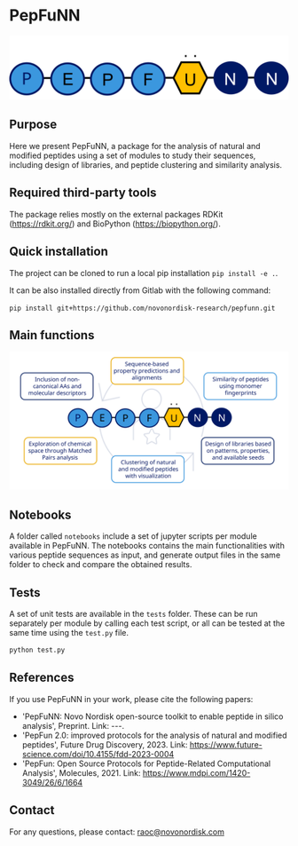 # PepFuNN

![Fig1](src/pepfunn/data/PepFuNN_logo.png)

## Purpose

Here we present PepFuNN, a package for the analysis of natural and modified peptides using a set of modules to study their sequences, including design of libraries, and peptide clustering and similarity analysis.

## Required third-party tools

The package relies mostly on the external packages RDKit (https://rdkit.org/) and BioPython (https://biopython.org/).

## Quick installation

The project can be cloned to run a local pip installation `pip install -e .`. 

It can be also installed directly from Gitlab with the following command:

`pip install git+https://github.com/novonordisk-research/pepfunn.git`

## Main functions

![Fig2](src/pepfunn/data/PepFuNN_functions.png)

## Notebooks

A folder called `notebooks` include a set of jupyter scripts per module available in PepFuNN. The notebooks contains the main functionalities with various peptide sequences as input, and generate output files in the same folder to check and compare the obtained results.

## Tests

A set of unit tests are available in the `tests` folder. These can be run separately per module by calling each test script, or all can be tested at the same time using the `test.py` file.

```Bash
python test.py
```

## References

If you use PepFuNN in your work, please cite the following papers:

* 'PepFuNN: Novo Nordisk open-source toolkit to enable peptide in silico analysis', Preprint. Link: ---.
* 'PepFun 2.0: improved protocols for the analysis of natural and modified peptides', Future Drug Discovery, 2023. Link: https://www.future-science.com/doi/10.4155/fdd-2023-0004
* 'PepFun: Open Source Protocols for Peptide-Related Computational Analysis', Molecules, 2021. Link: https://www.mdpi.com/1420-3049/26/6/1664

## Contact

For any questions, please contact: raoc@novonordisk.com

